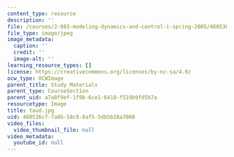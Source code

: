 ```yaml
---
content_type: resource
description: ''
file: /courses/2-003-modeling-dynamics-and-control-i-spring-2005/460536cf7a8b58c98af55db5b18a7060_taud.jpg
file_type: image/jpeg
image_metadata:
  caption: ''
  credit: ''
  image-alt: ''
learning_resource_types: []
license: https://creativecommons.org/licenses/by-nc-sa/4.0/
ocw_type: OCWImage
parent_title: Study Materials
parent_type: CourseSection
parent_uid: a7a8f9ef-1f9b-6ce1-6418-f519b9fd5b7a
resourcetype: Image
title: taud.jpg
uid: 460536cf-7a8b-58c9-8af5-5db5b18a7060
video_files:
  video_thumbnail_file: null
video_metadata:
  youtube_id: null
---
```

